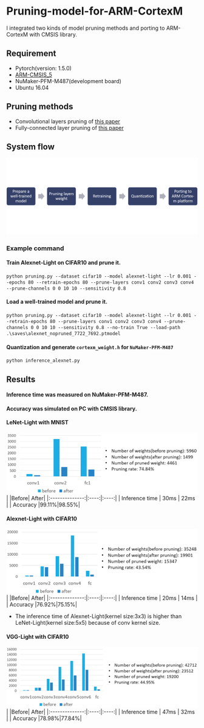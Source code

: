 # Pruning-model-for-ARM-CortexM
I integrated two kinds of model pruning methods and porting to ARM-CortexM with CMSIS library.

## Requirement
- Pytorch(version: 1.5.0)
- [ARM-CMSIS_5](https://github.com/ARM-software/CMSIS_5)
- NuMaker-PFM-M487(development board)
- Ubuntu 16.04

## Pruning methods
- Convolutional layers pruning of [this paper](https://arxiv.org/abs/1608.08710)
- Fully-connected layer pruning of [this paper](https://arxiv.org/abs/1506.02626)

## System flow
![figure1](./imgs/system-flow.png)

### Example command
#### Train Alexnet-Light on CIFAR10 and prune it.
```
python pruning.py --dataset cifar10 --model alexnet-light --lr 0.001 --epochs 80 --retrain-epochs 80 --prune-layers conv1 conv2 conv3 conv4 --prune-channels 0 0 10 10 --sensitivity 0.8
```
#### Load a well-trained model and prune it.
```
python pruning.py --dataset cifar10 --model alexnet-light --lr 0.001 --retrain-epochs 80 --prune-layers conv1 conv2 conv3 conv4 --prune-channels 0 0 10 10 --sensitivity 0.8 --no-train True --load-path .\saves\alexnet_nopruned_7722_7692.ptmodel
```
#### Quantization and generate `cortexm_weight.h` for `NuMaker-PFM-M487`
```
python inference_alexnet.py
```

## Results
#### Inference time was measured on NuMaker-PFM-M487.
#### Accuracy was simulated on PC with CMSIS library.

#### LeNet-Light with MNIST
![figure2](./imgs/lenet-light-parameters.png)
|                |Before| After|
|:--------------:|:----:|:----:|
| Inference time | 30ms | 22ms |
| Accuracy       |99.11%|98.55%|

#### Alexnet-Light with CIFAR10
![figure3](./imgs/alexnet-light-parameters.png)
|                |Before| After|
|:--------------:|:----:|:----:|
| Inference time | 20ms | 14ms |
| Accuracy       |76.92%|75.15%|
- The inference time of Alexnet-Light(kernel size:3x3) is higher than LeNet-Light(kernel size:5x5) because of conv kernel size.

#### VGG-Light with CIFAR10
![figure4](./imgs/vgg-light-parameters.png)
|                |Before| After|
|:--------------:|:----:|:----:|
| Inference time | 47ms | 32ms |
| Accuracy       |78.98%|77.84%|

